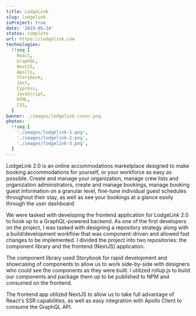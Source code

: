 ```yaml
---
title: LodgeLink
slug: lodgelink
isProject: true
date: '2019-05-24'
status: complete
url: https://lodgelink.com
technologies:
  !!seq [
    React,
    GraphQL,
    NextJS,
    Apollo,
    Storybook,
    Jest,
    Cypress,
    JavaScript,
    HTML,
    CSS,
  ]
banner: ./images/lodgelink-cover.png
photos:
  !!seq [
    './images/lodgelink-1.png',
    './images/lodgelink-2.png',
    './images/lodgelink-3.png',
  ]
---
```


LodgeLink 2.0 is an online accommodations marketplace designed to make booking accommodations for yourself, or your workforce as easy as possible. Create and manage your organization, manage crew lists and organization administrators, create and manage bookings, manage booking guest information on a granular level, fine-tune individual guest schedules throughout their stay, as well as see your bookings at a glance easily through the user dashboard.

We were tasked with developing the frontend application for LodgeLink 2.0 to hook up to a GraphQL-powered backend. As one of the first developers on the project, I was tasked with designing a repository strategy along with a build/development workflow that was component-driven and allowed fast changes to be implemented. I divided the project into two repositories: the component library and the frontend (NextJS) application.

The component library used Storybook for rapid development and showcasing of components to allow us to work side-by-side with designers who could see the components as they were built. I utilized rollup.js to build our components and package them up to be published to NPM and consumed on the frontend.

The frontend app utilized NextJS to allow us to take full advantage of React's SSR capabilities, as well as easy integration with Apollo Client to consume the GraphQL API.
